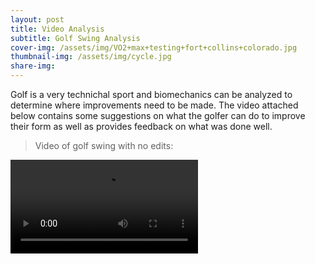 ```yaml
---
layout: post 
title: Video Analysis
subtitle: Golf Swing Analysis  
cover-img: /assets/img/VO2+max+testing+fort+collins+colorado.jpg
thumbnail-img: /assets/img/cycle.jpg
share-img:
---
```


Golf is a very technichal sport and biomechanics can be analyzed to determine where improvements need to be made. The video attached below contains some suggestions on what the golfer can do to improve their form as well as provides feedback on what was done well.

>Video of golf swing with no edits:
>
<video src="/project3theme/assets/img/video-75ce9a3b-8cc8-43b8-bbaf-0bb870106a63 (1).mp4" controls>
  Your browser does not support the video tag.
</video>



